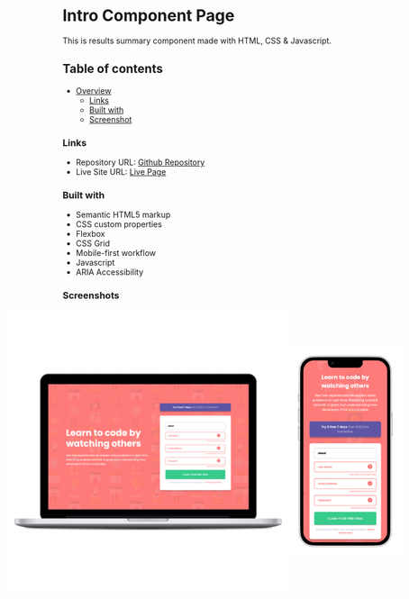 # Intro Component Page

This is results summary component made with HTML, CSS & Javascript.

## Table of contents

- [Overview](#overview)
    - [Links](#links)
    - [Built with](#built-with)
    - [Screenshot](#screenshot)

### Links

- Repository URL: [Github Repository](https://github.com/waldvoid/Front-end-Demos/tree/main/Intro%20Component)
- Live Site URL: [Live Page](https://introcomponent-merte.netlify.app)

### Built with

- Semantic HTML5 markup
- CSS custom properties
- Flexbox
- CSS Grid
- Mobile-first workflow
- Javascript
- ARIA Accessibility

### Screenshots

<div style="display: flex; flex-wrap: nowrap; width: 100%; justify-content: center; align-items: center">
<img src="design/desktop.png" style="max-width: 500px; height: 100%;">
<img src="design/mobile.png" style="max-width: 200px; height: 100%;" >
</div>
